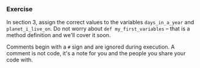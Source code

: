 ### Exercise

In section 3, assign the correct values to the variables `days_in_a_year` and `planet_i_live_on`. Do not worry about `def my_first_variables` – that is a method definition and we'll cover it soon.

Comments begin with a `#` sign and are ignored during execution. A comment is not code, it's a note for you and the people you share your code with.
